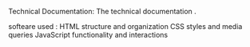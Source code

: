 Technical Documentation: The technical documentation .

softeare used :
HTML structure and organization
CSS styles and media queries
JavaScript functionality and interactions
